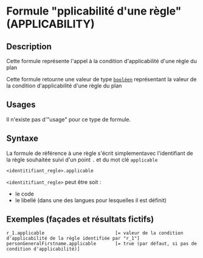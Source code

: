 # Formule "pplicabilité d'une règle" (APPLICABILITY)

## Description

Cette formule représente l'appel à la condition d'applicabilité d'une règle du plan

Cette formule retourne une valeur de type [`booléen`][valeur-de-retour] représentant la valeur de la condition d'applicabilité d'une règle du plan

## Usages

Il n'existe pas d'"usage" pour ce type de formule.

## Syntaxe

La formule de référence à une règle s'écrit simplementavec l'identifiant de la règle souhaitée suivi d'un point `.` et du mot clé `applicable`

    <identitifiant_regle>.applicable

`<identitifiant_regle>` peut être soit :
- le code
- le libellé (dans une des langues pour lesquelles il est définit)

## Exemples (façades et résultats fictifs)

    r_1.applicable                          [= valeur de la condition d'applicabilité de la règle identifiée par "r_1"]
    personGeneralFirstname.applicable       [= true (par défaut, si pas de condition d'applicabilité)]


[valeur-de-retour]: ../../lexique.md#valeur-de-retour